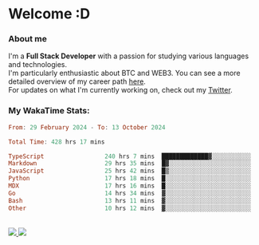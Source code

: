 # Welcome :D

### About me

I'm a **Full Stack Developer** with a passion for studying various languages and technologies. 
</br>
I'm particularly enthusiastic about BTC and WEB3. You can see a more detailed overview of my career path [here](https://yan-pi.vercel.app/).
</br>
For updates on what I'm currently working on, check out my [Twitter](https://twitter.com/yamigake).

### My WakaTime Stats:
<!--START_SECTION:waka-->

```haskell
From: 29 February 2024 - To: 13 October 2024

Total Time: 428 hrs 17 mins

TypeScript                 240 hrs 7 mins  █████████████▓░░░░░░░░░░░   54.76 %
Markdown                   29 hrs 35 mins  █▓░░░░░░░░░░░░░░░░░░░░░░░   06.75 %
JavaScript                 25 hrs 42 mins  █▒░░░░░░░░░░░░░░░░░░░░░░░   05.86 %
Python                     17 hrs 18 mins  █░░░░░░░░░░░░░░░░░░░░░░░░   03.95 %
MDX                        17 hrs 16 mins  █░░░░░░░░░░░░░░░░░░░░░░░░   03.94 %
Go                         14 hrs 34 mins  ▓░░░░░░░░░░░░░░░░░░░░░░░░   03.32 %
Bash                       13 hrs 11 mins  ▓░░░░░░░░░░░░░░░░░░░░░░░░   03.01 %
Other                      10 hrs 12 mins  ▓░░░░░░░░░░░░░░░░░░░░░░░░   02.33 %
```

<!--END_SECTION:waka-->

<div style="display: inline_block"><br>
  <a style="border-radius:10px;" href="https://www.linkedin.com/in/yan-fernandes-55a81a201/" target="_blank"><img src="https://skillicons.dev/icons?i=linkedin" target="_blank"</a> 
  <a style="border-radius:10px;" href = "mailto:yanfernandes404@gmail.com"><img src="https://skillicons.dev/icons?i=gmail" target="_blank"></a>
</div>
